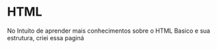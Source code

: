 # HTML
 No Intuito de aprender mais conhecimentos sobre o HTML Basico e sua estrutura, criei essa paginá
